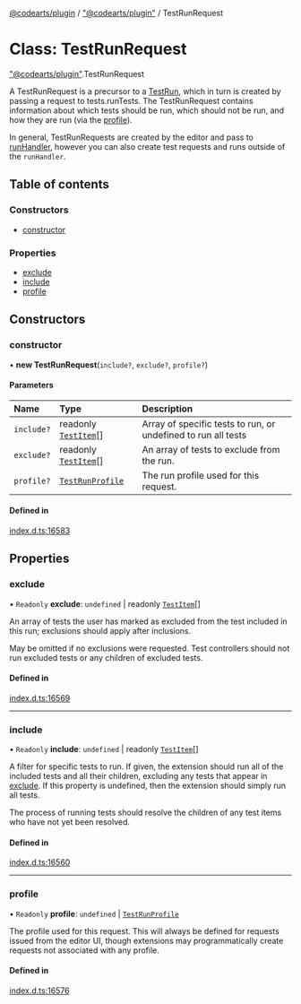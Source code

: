 [@codearts/plugin](../README.md) / ["@codearts/plugin"](../modules/_codearts_plugin_.md) / TestRunRequest

# Class: TestRunRequest

["@codearts/plugin"](../modules/_codearts_plugin_.md).TestRunRequest

A TestRunRequest is a precursor to a [TestRun](../interfaces/codearts_plugin_.TestRun.md), which in turn is
created by passing a request to tests.runTests. The TestRunRequest
contains information about which tests should be run, which should not be
run, and how they are run (via the [profile](codearts_plugin_.TestRunRequest.md#profile)).

In general, TestRunRequests are created by the editor and pass to
[runHandler](../interfaces/codearts_plugin_.TestRunProfile.md#runhandler), however you can also create test
requests and runs outside of the `runHandler`.

## Table of contents

### Constructors

- [constructor](codearts_plugin_.TestRunRequest.md#constructor)

### Properties

- [exclude](codearts_plugin_.TestRunRequest.md#exclude)
- [include](codearts_plugin_.TestRunRequest.md#include)
- [profile](codearts_plugin_.TestRunRequest.md#profile)

## Constructors

### constructor

• **new TestRunRequest**(`include?`, `exclude?`, `profile?`)

#### Parameters

| Name | Type | Description |
| :------ | :------ | :------ |
| `include?` | readonly [`TestItem`](../interfaces/codearts_plugin_.TestItem.md)[] | Array of specific tests to run, or undefined to run all tests |
| `exclude?` | readonly [`TestItem`](../interfaces/codearts_plugin_.TestItem.md)[] | An array of tests to exclude from the run. |
| `profile?` | [`TestRunProfile`](../interfaces/codearts_plugin_.TestRunProfile.md) | The run profile used for this request. |

#### Defined in

[index.d.ts:16583](https://github.com/xyz-fish/cloudide-plugin-api/blob/9927cd6/index.d.ts#L16583)

## Properties

### exclude

• `Readonly` **exclude**: `undefined` \| readonly [`TestItem`](../interfaces/codearts_plugin_.TestItem.md)[]

An array of tests the user has marked as excluded from the test included
in this run; exclusions should apply after inclusions.

May be omitted if no exclusions were requested. Test controllers should
not run excluded tests or any children of excluded tests.

#### Defined in

[index.d.ts:16569](https://github.com/xyz-fish/cloudide-plugin-api/blob/9927cd6/index.d.ts#L16569)

___

### include

• `Readonly` **include**: `undefined` \| readonly [`TestItem`](../interfaces/codearts_plugin_.TestItem.md)[]

A filter for specific tests to run. If given, the extension should run
all of the included tests and all their children, excluding any tests
that appear in [exclude](codearts_plugin_.TestRunRequest.md#exclude). If this property is
undefined, then the extension should simply run all tests.

The process of running tests should resolve the children of any test
items who have not yet been resolved.

#### Defined in

[index.d.ts:16560](https://github.com/xyz-fish/cloudide-plugin-api/blob/9927cd6/index.d.ts#L16560)

___

### profile

• `Readonly` **profile**: `undefined` \| [`TestRunProfile`](../interfaces/codearts_plugin_.TestRunProfile.md)

The profile used for this request. This will always be defined
for requests issued from the editor UI, though extensions may
programmatically create requests not associated with any profile.

#### Defined in

[index.d.ts:16576](https://github.com/xyz-fish/cloudide-plugin-api/blob/9927cd6/index.d.ts#L16576)
